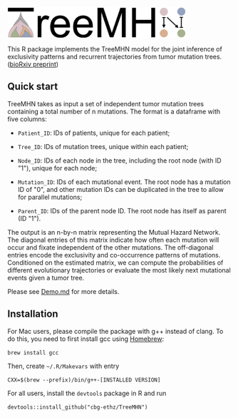 <div align="left">
  <img src="https://github.com/cbg-ethz/TreeMHN/blob/main/figures/TreeMHN_Logo.png", width="400px">
</div>
<p></p>

This R package implements the TreeMHN model for the joint inference of exclusivity patterns and recurrent trajectories from tumor mutation trees. ([bioRxiv preprint](https://doi.org/10.1101/2021.11.04.467347))

## Quick start

TreeMHN takes as input a set of independent tumor mutation trees containing a total number of n mutations. The format is a dataframe with five columns:

- `Patient_ID`: IDs of patients, unique for each patient;

- `Tree_ID`: IDs of mutation trees, unique within each patient;

- `Node_ID`: IDs of each node in the tree, including the root node (with ID "1"), unique for each node;

- `Mutation_ID`: IDs of each mutational event. The root node has a mutation ID of "0", and other mutation IDs can be duplicated in the tree to allow for parallel mutations;

- `Parent_ID`: IDs of the parent node ID. The root node has itself as parent (ID "1").

The output is an n-by-n matrix representing the Mutual Hazard Network. The diagonal entries of this matrix indicate how often each mutation will occur and fixate independent of the other mutations. The off-diagonal entries encode the exclusivity and co-occurrence patterns of mutations. Conditioned on the estimated matrix, we can compute the probabilities of different evolutionary trajectories or evaluate the most likely next mutational events given a tumor tree.

Please see [Demo.md](https://github.com/cbg-ethz/TreeMHN/blob/main/Example/Demo.md) for more details.

## Installation

For Mac users, please compile the package with g++ instead of clang. To do this, you need to first install gcc using [Homebrew](https://formulae.brew.sh/formula/gcc):

```
brew install gcc
```

Then, create `~/.R/Makevars` with entry

```
CXX=$(brew --prefix)/bin/g++-[INSTALLED VERSION]
```

For all users, install the `devtools` package in R and run

```
devtools::install_github("cbg-ethz/TreeMHN")
```

